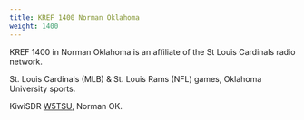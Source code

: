 ```yaml
---
title: KREF 1400 Norman Oklahoma
weight: 1400
---
```

KREF 1400 in Norman Oklahoma is an affiliate of the St Louis Cardinals
radio network.

St. Louis Cardinals (MLB) & St. Louis Rams (NFL) games,
Oklahoma University sports.

KiwiSDR [W5TSU](http://sdr.w5tsu.net:8073/?f=1400.00amz10), Norman OK.
